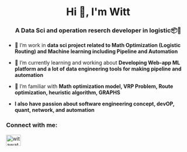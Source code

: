<h1 align="center">Hi 👋, I'm Witt</h1>
<h3 align="center">A Data Sci and operation reserch developer in logistic📦🚚</h3>

- 🔭 I’m work in **data sci project related to Math Optimization (Logistic Routing) and Machine learning including Pipeline and Automation**

- 🌱 I’m currently learning and working about **Developing Web-app ML platform and a lot of data engineering tools for making pipeline and automation**

- 📃 I’m familiar with **Math optimization model, VRP Problem, Route optimization, heuristic algorithm, GRAPHS**

- **I also have passion about software engineering concept, devOP, quant, network, and automation**


<h3 align="left">Connect with me:</h3>
<p align="left">
<a href="https://linkedin.com/in/witawat kanhasiri" target="blank"><img align="center" src="https://raw.githubusercontent.com/rahuldkjain/github-profile-readme-generator/master/src/images/icons/Social/linked-in-alt.svg" alt="witawat kanhasiri" height="30" width="40" /></a>
</p>
